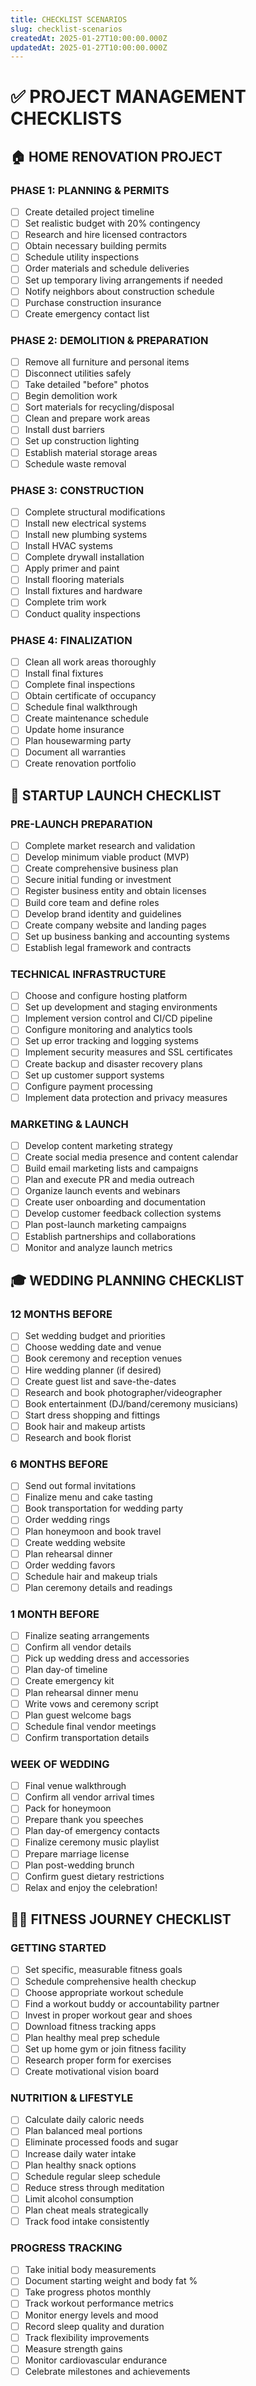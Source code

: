 ```yaml
---
title: CHECKLIST SCENARIOS
slug: checklist-scenarios
createdAt: 2025-01-27T10:00:00.000Z
updatedAt: 2025-01-27T10:00:00.000Z
---
```


# ✅ PROJECT MANAGEMENT CHECKLISTS

## 🏠 HOME RENOVATION PROJECT

### PHASE 1: PLANNING & PERMITS
- [ ] Create detailed project timeline
- [ ] Set realistic budget with 20% contingency
- [ ] Research and hire licensed contractors
- [ ] Obtain necessary building permits
- [ ] Schedule utility inspections
- [ ] Order materials and schedule deliveries
- [ ] Set up temporary living arrangements if needed
- [ ] Notify neighbors about construction schedule
- [ ] Purchase construction insurance
- [ ] Create emergency contact list

### PHASE 2: DEMOLITION & PREPARATION
- [ ] Remove all furniture and personal items
- [ ] Disconnect utilities safely
- [ ] Take detailed "before" photos
- [ ] Begin demolition work
- [ ] Sort materials for recycling/disposal
- [ ] Clean and prepare work areas
- [ ] Install dust barriers
- [ ] Set up construction lighting
- [ ] Establish material storage areas
- [ ] Schedule waste removal

### PHASE 3: CONSTRUCTION
- [ ] Complete structural modifications
- [ ] Install new electrical systems
- [ ] Install new plumbing systems
- [ ] Install HVAC systems
- [ ] Complete drywall installation
- [ ] Apply primer and paint
- [ ] Install flooring materials
- [ ] Install fixtures and hardware
- [ ] Complete trim work
- [ ] Conduct quality inspections

### PHASE 4: FINALIZATION
- [ ] Clean all work areas thoroughly
- [ ] Install final fixtures
- [ ] Complete final inspections
- [ ] Obtain certificate of occupancy
- [ ] Schedule final walkthrough
- [ ] Create maintenance schedule
- [ ] Update home insurance
- [ ] Plan housewarming party
- [ ] Document all warranties
- [ ] Create renovation portfolio

## 🚀 STARTUP LAUNCH CHECKLIST

### PRE-LAUNCH PREPARATION
- [ ] Complete market research and validation
- [ ] Develop minimum viable product (MVP)
- [ ] Create comprehensive business plan
- [ ] Secure initial funding or investment
- [ ] Register business entity and obtain licenses
- [ ] Build core team and define roles
- [ ] Develop brand identity and guidelines
- [ ] Create company website and landing pages
- [ ] Set up business banking and accounting systems
- [ ] Establish legal framework and contracts

### TECHNICAL INFRASTRUCTURE
- [ ] Choose and configure hosting platform
- [ ] Set up development and staging environments
- [ ] Implement version control and CI/CD pipeline
- [ ] Configure monitoring and analytics tools
- [ ] Set up error tracking and logging systems
- [ ] Implement security measures and SSL certificates
- [ ] Create backup and disaster recovery plans
- [ ] Set up customer support systems
- [ ] Configure payment processing
- [ ] Implement data protection and privacy measures

### MARKETING & LAUNCH
- [ ] Develop content marketing strategy
- [ ] Create social media presence and content calendar
- [ ] Build email marketing lists and campaigns
- [ ] Plan and execute PR and media outreach
- [ ] Organize launch events and webinars
- [ ] Create user onboarding and documentation
- [ ] Develop customer feedback collection systems
- [ ] Plan post-launch marketing campaigns
- [ ] Establish partnerships and collaborations
- [ ] Monitor and analyze launch metrics

## 🎓 WEDDING PLANNING CHECKLIST

### 12 MONTHS BEFORE
- [ ] Set wedding budget and priorities
- [ ] Choose wedding date and venue
- [ ] Book ceremony and reception venues
- [ ] Hire wedding planner (if desired)
- [ ] Create guest list and save-the-dates
- [ ] Research and book photographer/videographer
- [ ] Book entertainment (DJ/band/ceremony musicians)
- [ ] Start dress shopping and fittings
- [ ] Book hair and makeup artists
- [ ] Research and book florist

### 6 MONTHS BEFORE
- [ ] Send out formal invitations
- [ ] Finalize menu and cake tasting
- [ ] Book transportation for wedding party
- [ ] Order wedding rings
- [ ] Plan honeymoon and book travel
- [ ] Create wedding website
- [ ] Plan rehearsal dinner
- [ ] Order wedding favors
- [ ] Schedule hair and makeup trials
- [ ] Plan ceremony details and readings

### 1 MONTH BEFORE
- [ ] Finalize seating arrangements
- [ ] Confirm all vendor details
- [ ] Pick up wedding dress and accessories
- [ ] Plan day-of timeline
- [ ] Create emergency kit
- [ ] Plan rehearsal dinner menu
- [ ] Write vows and ceremony script
- [ ] Plan guest welcome bags
- [ ] Schedule final vendor meetings
- [ ] Confirm transportation details

### WEEK OF WEDDING
- [ ] Final venue walkthrough
- [ ] Confirm all vendor arrival times
- [ ] Pack for honeymoon
- [ ] Prepare thank you speeches
- [ ] Plan day-of emergency contacts
- [ ] Finalize ceremony music playlist
- [ ] Prepare marriage license
- [ ] Plan post-wedding brunch
- [ ] Confirm guest dietary restrictions
- [ ] Relax and enjoy the celebration!

## 🏃‍♂️ FITNESS JOURNEY CHECKLIST

### GETTING STARTED
- [ ] Set specific, measurable fitness goals
- [ ] Schedule comprehensive health checkup
- [ ] Choose appropriate workout schedule
- [ ] Find a workout buddy or accountability partner
- [ ] Invest in proper workout gear and shoes
- [ ] Download fitness tracking apps
- [ ] Plan healthy meal prep schedule
- [ ] Set up home gym or join fitness facility
- [ ] Research proper form for exercises
- [ ] Create motivational vision board

### NUTRITION & LIFESTYLE
- [ ] Calculate daily caloric needs
- [ ] Plan balanced meal portions
- [ ] Eliminate processed foods and sugar
- [ ] Increase daily water intake
- [ ] Plan healthy snack options
- [ ] Schedule regular sleep schedule
- [ ] Reduce stress through meditation
- [ ] Limit alcohol consumption
- [ ] Plan cheat meals strategically
- [ ] Track food intake consistently

### PROGRESS TRACKING
- [ ] Take initial body measurements
- [ ] Document starting weight and body fat %
- [ ] Take progress photos monthly
- [ ] Track workout performance metrics
- [ ] Monitor energy levels and mood
- [ ] Record sleep quality and duration
- [ ] Track flexibility improvements
- [ ] Measure strength gains
- [ ] Monitor cardiovascular endurance
- [ ] Celebrate milestones and achievements

